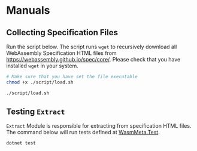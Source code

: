 # Manuals

## Collecting Specification Files

Run the script below.
The script runs `wget` to recursively download all WebAssembly Specification HTML files from https://webassembly.github.io/spec/core/.
Please check that you have installed `wget` in your system.

``` bash
# Make sure that you have set the file executable
chmod +x ./script/load.sh

./script/load.sh
```

## Testing `Extract`

`Extract` Module is responsible for extracting from specification HTML files.
The command below will run tests defined at [WasmMeta.Test](WasmMeta.Test).

```
dotnet test
```